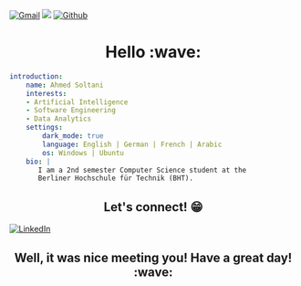[![Gmail](https://img.shields.io/badge/-ahmed.soltani-c14438?style=flat&logo=Gmail&logoColor=white)](mailto:ahso4137@bht-berlin.de) [![](https://visitcount.itsvg.in/api?id=ahmed-soltani&icon=5&color=1)](https://visitcount.itsvg.in) [![Github](https://img.shields.io/github/followers/sarwirr?label=Follow&style=social)](https://github.com/sarwirr) 

<h1 align="center">
    <b>Hello :wave:</b>
</h1>

``` yaml
introduction:
    name: Ahmed Soltani
    interests:
    - Artificial Intelligence
    - Software Engineering
    - Data Analytics
    settings:
        dark_mode: true
        language: English | German | French | Arabic
        os: Windows | Ubuntu
    bio: |
       I am a 2nd semester Computer Science student at the
       Berliner Hochschule für Technik (BHT).     
```

<h2 align="center">
    <b>Let's connect! 😁</b>
</h2>

[![LinkedIn](https://img.shields.io/badge/LinkedIn-%230077B5.svg?logo=linkedin&logoColor=white)](https://www.linkedin.com/in/ahmed-soltani-a325a2287/) 



<h2 align="center">
    <b>Well, it was nice meeting you! Have a great day! :wave:	
</h2>

